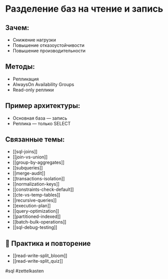 # Разделение баз на чтение и запись

## Зачем:
- Снижение нагрузки
- Повышение отказоустойчивости
- Повышение производительности

## Методы:
- Репликация
- AlwaysOn Availability Groups
- Read-only реплики

## Пример архитектуры:
- Основная база — запись
- Реплика — только SELECT

## Связанные темы:
- [[sql-joins]]
- [[join-vs-union]]
- [[group-by-aggregates]]
- [[subqueries]]
- [[merge-audit]]
- [[transactions-isolation]]
- [[normalization-keys]]
- [[constraints-check-default]]
- [[cte-vs-temp-tables]]
- [[recursive-queries]]
- [[execution-plan]]
- [[query-optimization]]
- [[partitioned-indexed]]
- [[batch-bulk-operations]]
- [[sql-debug-testing]]

## 🔁 Практика и повторение
- [[read-write-split_bloom]]
- [[read-write-split_quiz]]

#sql #zettelkasten